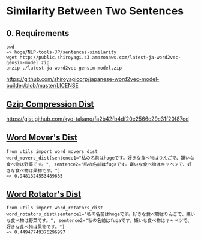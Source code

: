 # Similarity Between Two Sentences
## 0. Requirements
```
pwd  
=> hoge/NLP-tools-JP/sentences-similarity  
wget http://public.shiroyagi.s3.amazonaws.com/latest-ja-word2vec-gensim-model.zip  
unzip ./latest-ja-word2vec-gensim-model.zip
```
https://github.com/shiroyagicorp/japanese-word2vec-model-builder/blob/master/LICENSE
## [Gzip Compression Dist](https://aclanthology.org/2023.findings-acl.426/ )
https://gist.github.com/kyo-takano/fa2b42fb4df20e2566c29c31f20f87ed  

## [Word Mover's Dist](https://proceedings.mlr.press/v37/kusnerb15.html )
```
from utils import word_movers_dist  
word_movers_dist(sentence1="私の名前はhogeです。好きな食べ物はりんごで、嫌いな食べ物は野菜です。", sentence2="私の名前はfugaです。嫌いな食べ物はキャベツで、好きな食べ物は果物です。")
=> 0.9481324553489685
```

## [Word Rotator's Dist](https://arxiv.org/abs/2004.15003 )
```
from utils import word_rotators_dist  
word_rotators_dist(sentence1="私の名前はhogeです。好きな食べ物はりんごで、嫌いな食べ物は野菜です。", sentence2="私の名前はfugaです。嫌いな食べ物はキャベツで、好きな食べ物は果物です。")
=> 0.44947749376296997
```

